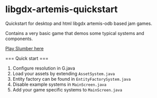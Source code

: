 libgdx-artemis-quickstart
=========================

Quickstart for desktop and html libgdx artemis-odb based jam games.

Contains a very basic game that demos some typical systems and components.

[Play Slumber here](http://www.mostlyoriginal.net/play-slumber/)

=== Quick start ===

1. Configure resolution in G.java
2. Load your assets by extending ```AssetSystem.java```
3. Entity factory can be found in ```EntityFactorySystem.java```
3. Disable example systems in ```MainScreen.java```
4. Add your game specific systems to ```MainScreen.java```
